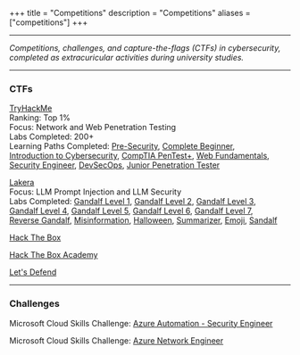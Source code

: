 +++
title = "Competitions"
description = "Competitions"
aliases = ["competitions"]
+++

---

*Competitions, challenges, and capture-the-flags (CTFs) in cybersecurity, completed as extracuricular activities during university studies.*

---

### CTFs

[TryHackMe](https://tryhackme.com/p/noahsec) \
Ranking: Top 1% \
Focus: Network and Web Penetration Testing \
Labs Completed: 200+ \
Learning Paths Completed: [Pre-Security](https://tryhackme.com/r/path/outline/presecurity), [Complete Beginner](https://tryhackme.com/r/path/outline/beginner), \
[Introduction to Cybersecurity](https://tryhackme.com/r/path/outline/introtocyber), [CompTIA PenTest+](https://tryhackme.com/r/path/outline/pentestplus), [Web Fundamentals](https://tryhackme.com/r/path/outline/web), \
[Security Engineer](https://tryhackme.com/r/path/outline/security-engineer-training), [DevSecOps](https://tryhackme.com/r/path/outline/devsecops), [Junior Penetration Tester](https://tryhackme.com/r/path/outline/jrpenetrationtester) 

[Lakera](https://gandalf.lakera.ai/) \
Focus: LLM Prompt Injection and LLM Security \
Labs Completed: [Gandalf Level 1](https://gandalf.lakera.ai/), [Gandalf Level 2](https://gandalf.lakera.ai/), [Gandalf Level 3](https://gandalf.lakera.ai/), \
[Gandalf Level 4](https://gandalf.lakera.ai/), [Gandalf Level 5](https://gandalf.lakera.ai/), [Gandalf Level 6](https://gandalf.lakera.ai/), [Gandalf Level 7](https://gandalf.lakera.ai/), \
[Reverse Gandalf](https://gandalf.lakera.ai/adventure-7), [Misinformation](https://gandalf.lakera.ai/adventure-6), [Halloween](https://gandalf.lakera.ai/adventure-5-halloween), [Summarizer](https://gandalf.lakera.ai/adventure-4), [Emoji](https://gandalf.lakera.ai/adventure-2), [Sandalf](https://gandalf.lakera.ai/adventure-1)

[Hack The Box](https://app.hackthebox.com/)

[Hack The Box Academy](https://academy.hackthebox.com/)

[Let's Defend](https://www.letsdefend.io/)

---

### Challenges

Microsoft Cloud Skills Challenge: [Azure Automation - Security Engineer](https://learn.microsoft.com/en-us/training/challenges?id=a505b6d8-7216-4458-8cbc-828c78722977)

Microsoft Cloud Skills Challenge: [Azure Network Engineer](https://learn.microsoft.com/en-us/training/challenges?id=2f14746b-de8d-4f02-a87a-f5051316ce13)

